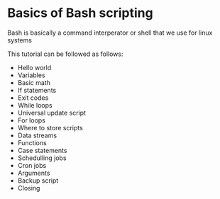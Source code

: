 # Basics of Bash scripting

Bash is basically a command interperator or shell that we use for linux systems

This tutorial can be followed as follows:

- Hello world
- Variables
- Basic math
- If statements
- Exit codes
- While loops
- Universal update script
- For loops
- Where to store scripts
- Data streams
- Functions
- Case statements
- Schedulling jobs
- Cron jobs
- Arguments
- Backup script
- Closing
